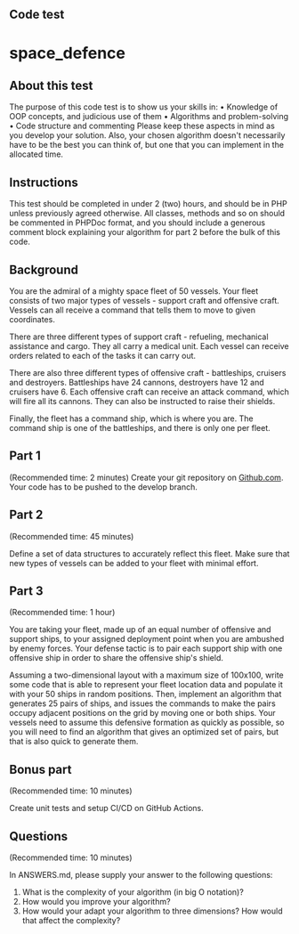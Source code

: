 ## Code test 
# space_defence

## About this test

The purpose of this code test is to show us your skills in:
• Knowledge of OOP concepts, and judicious use of them
• Algorithms and problem-solving
• Code structure and commenting
Please keep these aspects in mind as you develop your solution. Also, your chosen
algorithm doesn't necessarily have to be the best you can think of, but one that you
can implement in the allocated time.

## Instructions

This test should be completed in under 2 (two) hours, and should be in PHP unless
previously agreed otherwise. All classes, methods and so on should be commented
in PHPDoc format, and you should include a generous comment block explaining
your algorithm for part 2 before the bulk of this code.

## Background

You are the admiral of a mighty space fleet of 50 vessels. Your fleet consists of two major
types of vessels - support craft and offensive craft. Vessels can all receive a command
that tells them to move to given coordinates.

There are three different types of support craft - refueling, mechanical assistance and
cargo. They all carry a medical unit. Each vessel can receive orders related to each of the
tasks it can carry out.

There are also three different types of offensive craft - battleships, cruisers and destroyers.
Battleships have 24 cannons, destroyers have 12 and cruisers have 6. Each offensive craft
can receive an attack command, which will fire all its cannons. They can also be instructed
to raise their shields.

Finally, the fleet has a command ship, which is where you are. The command ship is one of
the battleships, and there is only one per fleet.

## Part 1

(Recommended time: 2 minutes)
Create your git repository on [Github.com](https://www.github.com). Your code has to be pushed to the develop
branch.

## Part 2

(Recommended time: 45 minutes)

Define a set of data structures to accurately reflect this fleet. Make sure that new types
of vessels can be added to your fleet with minimal effort.

## Part 3

(Recommended time: 1 hour)

You are taking your fleet, made up of an equal number of offensive and support ships, to
your assigned deployment point when you are ambushed by enemy forces. Your defense
tactic is to pair each support ship with one offensive ship in order to share the offensive
ship's shield.

Assuming a two-dimensional layout with a maximum size of 100x100, write some code that
is able to represent your fleet location data and populate it with your 50 ships in random
positions. Then, implement an algorithm that generates 25 pairs of ships, and issues the
commands to make the pairs occupy adjacent positions on the grid by moving one or both
ships. Your vessels need to assume this defensive formation as quickly as possible, so you
will need to find an algorithm that gives an optimized set of pairs, but that is also quick to
generate them.

## Bonus part

(Recommended time: 10 minutes)

Create unit tests and setup CI/CD on GitHub Actions.


## Questions

(Recommended time: 10 minutes)

In ANSWERS.md, please supply your answer to the following questions:
1. What is the complexity of your algorithm (in big O notation)?
2. How would you improve your algorithm?
3. How would your adapt your algorithm to three dimensions? How would that affect
the complexity?
